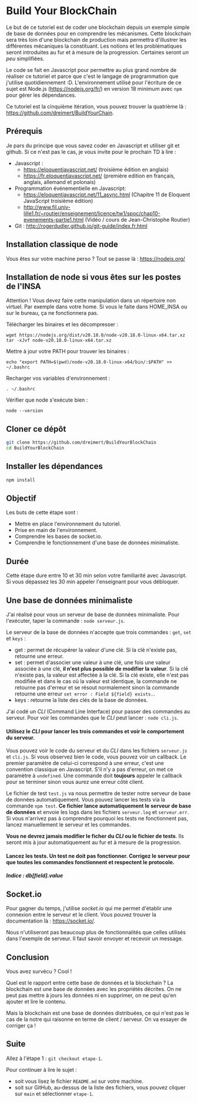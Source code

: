 # Build Your BlockChain

Le but de ce tutoriel est de coder une blockchain depuis un exemple simple de base de données pour en comprendre les mécanismes. Cette blockchain sera très loin d'une blockchain de production mais permettra d'illustrer les différentes mécaniques la constituant. Les notions et les problématiques seront introduites au fur et à mesure de la progression. Certaines seront *un peu* simplifiées.

Le code se fait en Javascript pour permettre au plus grand nombre de réaliser ce tutoriel et parce que c'est le langage de programmation que j'utilise quotidiennement :D. L'environnement utilisé pour l'écriture de ce sujet est Node.js (https://nodejs.org/fr/) en version 18 minimum avec `npm` pour gérer les dépendances.

Ce tutoriel est la cinquième itération, vous pouvez trouver la quatrième là : https://github.com/dreimert/BuildYourChain.

## Prérequis

Je pars du principe que vous savez coder en Javascript et utiliser git et github. Si ce n'est pas le cas, je vous invite pour le prochain TD à lire :

* Javascript :
  * https://eloquentjavascript.net/ (troisième édition en anglais)
  * https://fr.eloquentjavascript.net/ (première edition en français, anglais, allemand et polonais)
* Programmation événementielle en Javascript:
  * https://eloquentjavascript.net/11_async.html (Chapitre 11 de Eloquent JavaScript troisième édition)
  * http://www.fil.univ-lille1.fr/~routier/enseignement/licence/tw1/spoc/chap10-evenements-partie1.html (Vidéo / cours de Jean-Christophe Routier)
* Git : http://rogerdudler.github.io/git-guide/index.fr.html

## Installation classique de node

Vous êtes sur votre machine perso ? Tout se passe là : https://nodejs.org/

## Installation de node si vous êtes sur les postes de l'INSA

Attention ! Vous devez faire cette manipulation dans un répertoire non virtuel. Par exemple dans votre home. Si vous le faite dans HOME_INSA ou sur le bureau, ça ne fonctionnera pas.

Télécharger les binaires et les décompresser :

    wget https://nodejs.org/dist/v20.18.0/node-v20.18.0-linux-x64.tar.xz
    tar -xJvf node-v20.18.0-linux-x64.tar.xz

Mettre à jour votre PATH pour trouver les binaires :

    echo "export PATH=$(pwd)/node-v20.18.0-linux-x64/bin/:$PATH" >> ~/.bashrc

Recharger vos variables d'environnement :

    . ~/.bashrc

Vérifier que node s'exécute bien :

    node --version

## Cloner ce dépôt

```Bash
git clone https://github.com/dreimert/BuildYourBlockChain
cd BuildYourBlockChain
```

## Installer les dépendances

```Bash
npm install
```

## Objectif

Les buts de cette étape sont :

* Mettre en place l'environnement du tutoriel.
* Prise en main de l'environnement.
* Comprendre les bases de socket.io.
* Comprendre le fonctionnement d'une base de données minimaliste.

## Durée

Cette étape dure entre 10 et 30 min selon votre familiarité avec Javascript. Si vous dépassez les 30 min appeler l'enseignant pour vous débloquer.

## Une base de données minimaliste

J'ai réalisé pour vous un serveur de base de données minimaliste. Pour l'exécuter, taper la commande : `node serveur.js`.

Le serveur de la base de données n'accepte que trois commandes : `get`, `set` et `keys` :

* get : permet de récupérer la valeur d'une clé. Si la clé n'existe pas, retourne une erreur.
* set : permet d'associer une valeur à une clé, une fois une valeur associée à une clé, **il n'est plus possible de modifier la valeur**. Si la clé n'existe pas, la valeur est affectée à la clé. Si la clé existe, elle n'est pas modifiée et dans le cas où la valeur est identique, la commande ne retourne pas d'erreur et se résout normalement sinon la commande retourne une erreur `set error : Field ${field} exists.`.
* keys : retourne la liste des clés de la base de données.

J'ai codé un *CLI* (Command Line Interface) pour passer des commandes au serveur. Pour voir les commandes que le *CLI* peut lancer : `node cli.js`.

#### Utilisez le *CLI* pour lancer les trois commandes et voir le comportement du serveur.

Vous pouvez voir le code du serveur et du *CLI* dans les fichiers `serveur.js` et `cli.js`. Si vous observez bien le code, vous pouvez voir un callback. Le premier paramètre de celui-ci correspond à une erreur, c'est une convention classique en Javascript. S'il n'y a pas d'erreur, on met ce paramètre à `undefined`. Une commande doit **toujours** appeler le callback pour se terminer sinon vous aurez une erreur côté client.

Le fichier de test `test.js` va nous permettre de tester notre serveur de base de données automatiquement. Vous pouvez lancer les tests via la commande `npm test`. **Ce fichier lance automatiquement le serveur de base de données** et envoie les logs dans les fichiers `serveur.log` et `serveur.err`. Si vous n'arrivez pas à comprendre pourquoi les tests ne fonctionnent pas, lancez manuellement le serveur et les commandes.

**Vous ne devrez jamais modifier le ficher du *CLI* ou le fichier de tests**. Ils seront mis à jour automatiquement au fur et à mesure de la progression.

#### Lancez les tests. Un test ne doit pas fonctionner. Corrigez le serveur pour que toutes les commandes fonctionnent et respectent le protocole.

##### Indice : db[field].value

## Socket.io

Pour gagner du temps, j'utilise *socket.io* qui me permet d'établir une connexion entre le serveur et le client. Vous pouvez trouver la documentation là : https://socket.io/.

Nous n'utiliseront pas beaucoup plus de fonctionnalités que celles utilisés dans l'exemple de serveur. Il faut savoir envoyer et recevoir un message.

## Conclusion

Vous avez survécu ? Cool !

Quel est le rapport entre cette base de données et la blockchain ? La blockchain est une base de données avec les propriétés décrites. On ne peut pas mettre à jours les données ni en supprimer, on ne peut qu'en ajouter et lire le contenu.

Mais la blockchain est une base de données distribuées, ce qui n'est pas le cas de la notre qui raisonne en terme de client / serveur. On va essayer de corriger ça !

## Suite

Allez à l'étape 1 : `git checkout etape-1`.

Pour continuer à lire le sujet :

* soit vous lisez le fichier `README.md` sur votre machine.
* soit sur GitHub, au-dessus de la liste des fichiers, vous pouvez cliquer sur `main` et sélectionner `etape-1`.
